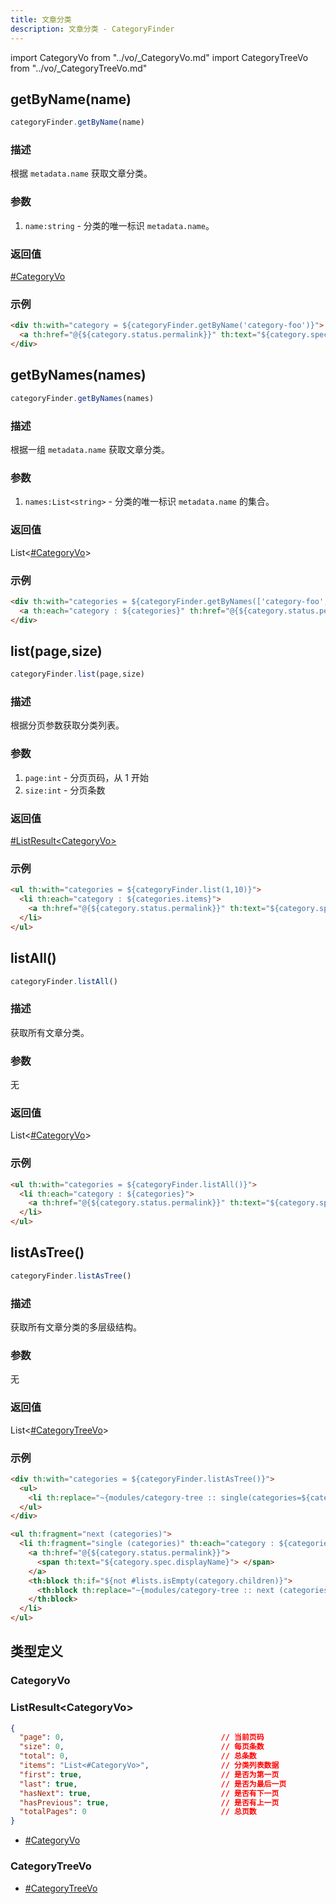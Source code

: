 ```yaml
---
title: 文章分类
description: 文章分类 - CategoryFinder
---
```


import CategoryVo from "../vo/_CategoryVo.md"
import CategoryTreeVo from "../vo/_CategoryTreeVo.md"

## getByName(name)

```js
categoryFinder.getByName(name)
```

### 描述

根据 `metadata.name` 获取文章分类。

### 参数

1. `name:string` - 分类的唯一标识 `metadata.name`。

### 返回值

[#CategoryVo](#categoryvo)

### 示例

```html
<div th:with="category = ${categoryFinder.getByName('category-foo')}">
  <a th:href="@{${category.status.permalink}}" th:text="${category.spec.displayName}"></a>
</div>
```

## getByNames(names)

```js
categoryFinder.getByNames(names)
```

### 描述

根据一组 `metadata.name` 获取文章分类。

### 参数

1. `names:List<string>` - 分类的唯一标识 `metadata.name` 的集合。

### 返回值

List<[#CategoryVo](#categoryvo)>

### 示例

```html
<div th:with="categories = ${categoryFinder.getByNames(['category-foo', 'category-bar'])}">
  <a th:each="category : ${categories}" th:href="@{${category.status.permalink}}" th:text="${category.spec.displayName}"></a>
</div>
```

## list(page,size)

```js
categoryFinder.list(page,size)
```

### 描述

根据分页参数获取分类列表。

### 参数

1. `page:int` - 分页页码，从 1 开始
2. `size:int` - 分页条数

### 返回值

[#ListResult<CategoryVo\>](#listresultcategoryvo)

### 示例

```html
<ul th:with="categories = ${categoryFinder.list(1,10)}">
  <li th:each="category : ${categories.items}">
    <a th:href="@{${category.status.permalink}}" th:text="${category.spec.displayName}"></a>
  </li>
</ul>
```

## listAll()

```js
categoryFinder.listAll()
```

### 描述

获取所有文章分类。

### 参数

无

### 返回值

List<[#CategoryVo](#categoryvo)>

### 示例

```html
<ul th:with="categories = ${categoryFinder.listAll()}">
  <li th:each="category : ${categories}">
    <a th:href="@{${category.status.permalink}}" th:text="${category.spec.displayName}"></a>
  </li>
</ul>
```

## listAsTree()

```js
categoryFinder.listAsTree()
```

### 描述

获取所有文章分类的多层级结构。

### 参数

无

### 返回值

List<[#CategoryTreeVo](#categorytreevo)>

### 示例

```html
<div th:with="categories = ${categoryFinder.listAsTree()}">
  <ul>
    <li th:replace="~{modules/category-tree :: single(categories=${categories})}" />
  </ul>
</div>
```

```html title="/templates/category-tree.html"
<ul th:fragment="next (categories)">
  <li th:fragment="single (categories)" th:each="category : ${categories}">
    <a th:href="@{${category.status.permalink}}">
      <span th:text="${category.spec.displayName}"> </span>
    </a>
    <th:block th:if="${not #lists.isEmpty(category.children)}">
      <th:block th:replace="~{modules/category-tree :: next (categories=${category.children})}"></th:block>
    </th:block>
  </li>
</ul>
```

## 类型定义

### CategoryVo

<CategoryVo />

### ListResult<CategoryVo\>

```json title="ListResult<CategoryVo>"
{
  "page": 0,                                   // 当前页码
  "size": 0,                                   // 每页条数
  "total": 0,                                  // 总条数
  "items": "List<#CategoryVo>",                // 分类列表数据
  "first": true,                               // 是否为第一页
  "last": true,                                // 是否为最后一页
  "hasNext": true,                             // 是否有下一页
  "hasPrevious": true,                         // 是否有上一页
  "totalPages": 0                              // 总页数
}
```

- [#CategoryVo](#categoryvo)

### CategoryTreeVo

<CategoryTreeVo />

- [#CategoryTreeVo](#categorytreevo)
